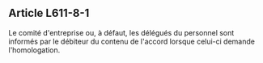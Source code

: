 Article L611-8-1
----
Le comité d'entreprise ou, à défaut, les délégués du personnel sont informés par
le débiteur du contenu de l'accord lorsque celui-ci demande l'homologation.
